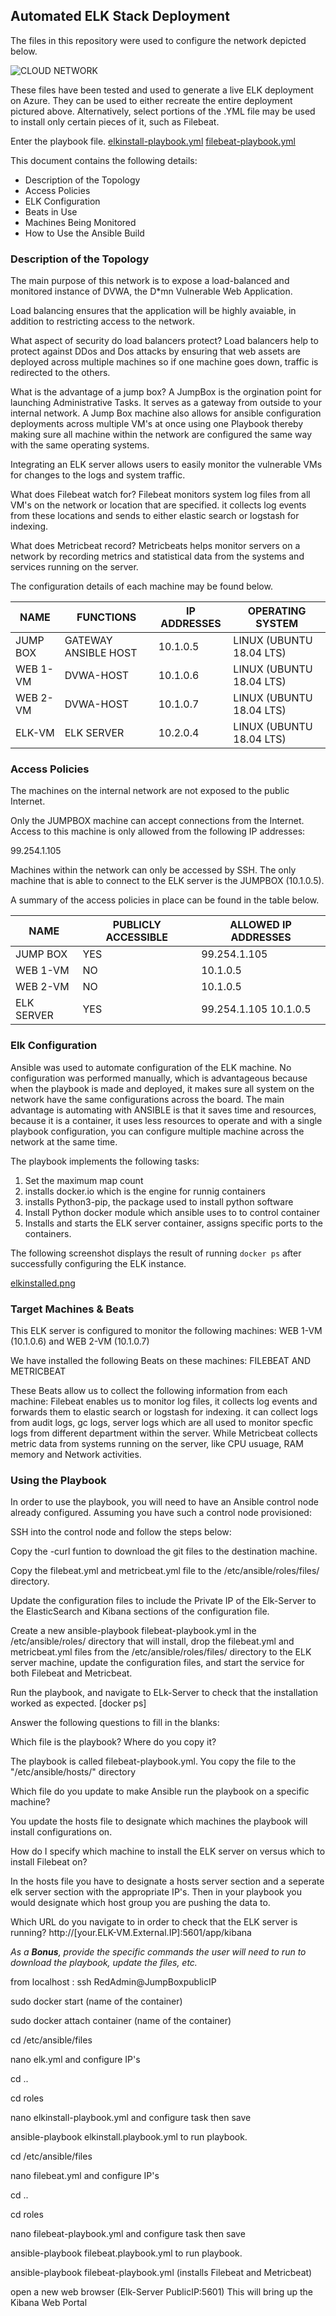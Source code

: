 ## Automated ELK Stack Deployment

The files in this repository were used to configure the network depicted below.

![CLOUD NETWORK](https://user-images.githubusercontent.com/86134880/122697274-fcf39c00-d212-11eb-89e4-a3d1cf17bd09.png)


These files have been tested and used to generate a live ELK deployment on Azure. They can be used to either recreate the entire deployment pictured above. Alternatively, select portions of the .YML file may be used to install only certain pieces of it, such as Filebeat.

 Enter the playbook file. [elkinstall-playbook.yml](https://github.com/omorogbeosagie16/Elk-project/blob/eef8054843a001501b1438470d1f0d831e3420e4/Ansible/elkinstall-playbook.yml.txt)
                              [filebeat-playbook.yml](https://github.com/omorogbeosagie16/Elk-project/blob/aabf3f9e1ddf648ce7249129ca60f9b71cbb9148/Ansible/filebeat-playbook.yml.txt)

This document contains the following details:

- Description of the Topology
- Access Policies
- ELK Configuration
- Beats in Use
- Machines Being Monitored
- How to Use the Ansible Build


### Description of the Topology

The main purpose of this network is to expose a load-balanced and monitored instance of DVWA, the D*mn Vulnerable Web Application.

Load balancing ensures that the application will be highly avaiable, in addition to restricting access to the network.

What aspect of security do load balancers protect? Load balancers help to protect against DDos and Dos attacks by ensuring that web assets are deployed across multiple machines so if one machine goes down, traffic is redirected to the others. 

What is the advantage of a jump box? A JumpBox is the orgination point for launching Administrative Tasks. It serves as a gateway from outside to your internal network. A Jump Box machine also allows for ansible configuration deployments across multiple VM's at once using one Playbook thereby making sure all machine within the network are configured the same way with the same operating systems.

Integrating an ELK server allows users to easily monitor the vulnerable VMs for changes to the logs and system traffic.

  What does Filebeat watch for? Filebeat monitors system log files from all VM's on the network or location that are specified. it collects log events from these locations and sends to either elastic search or logstash for indexing. 


What does Metricbeat record? Metricbeats helps monitor servers on a network by recording metrics and statistical data from the systems and services running on the server. 

The configuration details of each machine may be found below.

| NAME     	| FUNCTIONS            	| IP ADDRESSES 	| OPERATING SYSTEM         	|
|----------	|----------------------	|--------------	|--------------------------	|
| JUMP BOX 	| GATEWAY ANSIBLE HOST 	| 10.1.0.5     	| LINUX (UBUNTU 18.04 LTS) 	|
| WEB 1-VM   	| DVWA-HOST            	| 10.1.0.6     	| LINUX (UBUNTU 18.04 LTS) 	|
| WEB 2-VM    	| DVWA-HOST            	| 10.1.0.7     	| LINUX (UBUNTU 18.04 LTS) 	|
| ELK-VM 	| ELK SERVER           	| 10.2.0.4     	| LINUX (UBUNTU 18.04 LTS) 	|


### Access Policies

The machines on the internal network are not exposed to the public Internet. 

Only the JUMPBOX machine can accept connections from the Internet. Access to this machine is only allowed from the following IP addresses:

99.254.1.105

Machines within the network can only be accessed by SSH. The only machine that is able to connect to the ELK server is the JUMPBOX (10.1.0.5).

A summary of the access policies in place can be found in the table below.

| NAME       	| PUBLICLY ACCESSIBLE 	| ALLOWED IP ADDRESSES  	|
|------------	|---------------------	|-----------------------	|
| JUMP BOX   	|        YES           	| 99.254.1.105          	|
| WEB 1-VM   	|        NO           	| 10.1.0.5              	|
| WEB 2-VM   	|        NO           	| 10.1.0.5              	|
| ELK SERVER 	|        YES          	| 99.254.1.105 10.1.0.5 	|



### Elk Configuration

Ansible was used to automate configuration of the ELK machine. No configuration was performed manually, which is advantageous because when the playbook is made and deployed, it makes sure all system on the network have the same configurations across the board. The main advantage is automating with ANSIBLE is that it saves time and resources, because it is a container, it uses less resources to operate and with a single playbook configuration, you can configure multiple machine across the network at the same time.

The playbook implements the following tasks:

1. Set the maximum map count
2. installs docker.io which is the engine for runnig containers
3. installs Python3-pip, the package used to install python software
4. Install Python docker module which ansible uses to to control container
5. Installs and starts the ELK server container, assigns specific ports to the containers.


The following screenshot displays the result of running `docker ps` after successfully configuring the ELK instance.

[elkinstalled.png](https://github.com/omorogbeosagie16/Elk-project/blob/5948441150d889da096fe7811ebfa67b7263ad9b/Diagrams/elk-installed.png)



### Target Machines & Beats

This ELK server is configured to monitor the following machines: WEB 1-VM (10.1.0.6) and WEB 2-VM (10.1.0.7)

We have installed the following Beats on these machines: FILEBEAT AND METRICBEAT

These Beats allow us to collect the following information from each machine: Filebeat enables us to monitor log files, it collects log events and forwards them to elastic search or logstash for indexing. it can collect logs from audit logs, gc logs, server logs which are all used to monitor specfic logs from different department within the server. While Metricbeat collects metric data from systems running on the server, like CPU usuage, RAM memory and Network activities.



### Using the Playbook


In order to use the playbook, you will need to have an Ansible control node already configured. Assuming you have such a control node provisioned: 

SSH into the control node and follow the steps below:

Copy the -curl funtion to download the git files to the destination machine.

Copy the filebeat.yml and metricbeat.yml file to the /etc/ansible/roles/files/ directory.

Update the configuration files to include the Private IP of the Elk-Server to the ElasticSearch and Kibana sections of the configuration file.

Create a new ansible-playbook filebeat-playbook.yml in the /etc/ansible/roles/ directory that will install, drop the filebeat.yml and metricbeat.yml files from the /etc/ansible/roles/files/ directory to the ELK server machine, update the configuration files, and start the service for both Filebeat and Metricbeat.

Run the playbook, and navigate to ELk-Server to check that the installation worked as expected. [docker ps]


Answer the following questions to fill in the blanks:

Which file is the playbook? Where do you copy it? 

The playbook is called filebeat-playbook.yml. You copy the file to the "/etc/ansible/hosts/" directory


Which file do you update to make Ansible run the playbook on a specific machine? 

You update the hosts file to designate which machines the playbook will install configurations on.


How do I specify which machine to install the ELK server on versus which to install Filebeat on? 

In the hosts file you have to designate a hosts server section and a seperate elk server section with the appropriate IP's. Then in your playbook you would designate which host group you are pushing the data to.


Which URL do you navigate to in order to check that the ELK server is running? http://[your.ELK-VM.External.IP]:5601/app/kibana


_As a **Bonus**, provide the specific commands the user will need to run to download the playbook, update the files, etc._

from localhost : ssh RedAdmin@JumpBoxpublicIP

sudo docker start (name of the container)

sudo docker attach container (name of the container)

cd /etc/ansible/files

nano elk.yml and configure IP's

cd ..

cd roles

nano elkinstall-playbook.yml and configure task then save

ansible-playbook elkinstall.playbook.yml to run playbook.


cd /etc/ansible/files

nano filebeat.yml and configure IP's

cd ..

cd roles

nano filebeat-playbook.yml and configure task then save

ansible-playbook filebeat.playbook.yml to run playbook.

ansible-playbook filebeat-playbook.yml (installs Filebeat and Metricbeat)


open a new web browser (Elk-Server PublicIP:5601) This will bring up the Kibana Web Portal
